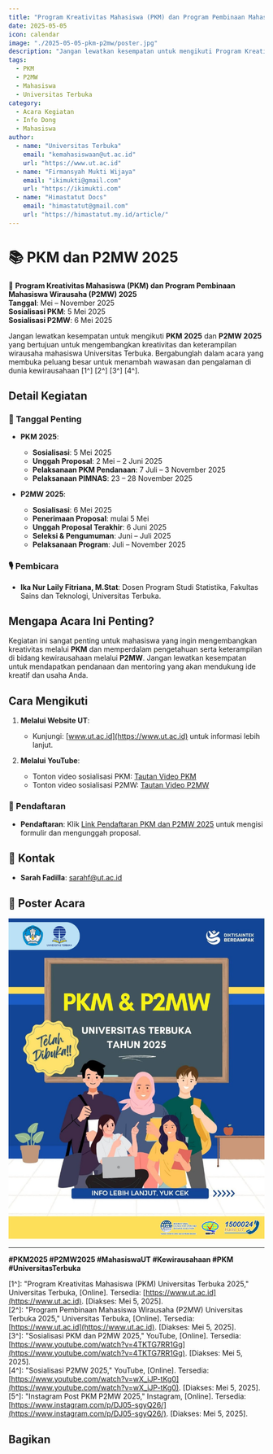```yaml
---
title: "Program Kreativitas Mahasiswa (PKM) dan Program Pembinaan Mahasiswa Wirausaha (P2MW) 2025"
date: 2025-05-05
icon: calendar
image: "./2025-05-05-pkm-p2mw/poster.jpg"
description: "Jangan lewatkan kesempatan untuk mengikuti Program Kreativitas Mahasiswa (PKM) dan Program Pembinaan Mahasiswa Wirausaha (P2MW) tahun 2025."
tags:
  - PKM
  - P2MW
  - Mahasiswa
  - Universitas Terbuka
category:
  - Acara Kegiatan
  - Info Dong
  - Mahasiswa
author:
  - name: "Universitas Terbuka"
    email: "kemahasiswaan@ut.ac.id"
    url: "https://www.ut.ac.id"
  - name: "Firmansyah Mukti Wijaya"  
    email: "ikimukti@gmail.com"  
    url: "https://ikimukti.com"  
  - name: "Himastatut Docs"  
    email: "himastatut@gmail.com"  
    url: "https://himastatut.my.id/article/"  
---
```


# 📚 PKM dan P2MW 2025

🌟 **Program Kreativitas Mahasiswa (PKM) dan Program Pembinaan Mahasiswa Wirausaha (P2MW) 2025**  
**Tanggal**: Mei – November 2025  
**Sosialisasi PKM**: 5 Mei 2025  
**Sosialisasi P2MW**: 6 Mei 2025  

Jangan lewatkan kesempatan untuk mengikuti **PKM 2025** dan **P2MW 2025** yang bertujuan untuk mengembangkan kreativitas dan keterampilan wirausaha mahasiswa Universitas Terbuka. Bergabunglah dalam acara yang membuka peluang besar untuk menambah wawasan dan pengalaman di dunia kewirausahaan [1^] [2^] [3^] [4^].

## Detail Kegiatan

### 📅 Tanggal Penting
- **PKM 2025**:  
  - **Sosialisasi**: 5 Mei 2025  
  - **Unggah Proposal**: 2 Mei – 2 Juni 2025  
  - **Pelaksanaan PKM Pendanaan**: 7 Juli – 3 November 2025  
  - **Pelaksanaan PIMNAS**: 23 – 28 November 2025  

- **P2MW 2025**:  
  - **Sosialisasi**: 6 Mei 2025  
  - **Penerimaan Proposal**: mulai 5 Mei  
  - **Unggah Proposal Terakhir**: 6 Juni 2025  
  - **Seleksi & Pengumuman**: Juni – Juli 2025  
  - **Pelaksanaan Program**: Juli – November 2025  

### 🎙 Pembicara
- **Ika Nur Laily Fitriana, M.Stat**: Dosen Program Studi Statistika, Fakultas Sains dan Teknologi, Universitas Terbuka.  

## Mengapa Acara Ini Penting?

Kegiatan ini sangat penting untuk mahasiswa yang ingin mengembangkan kreativitas melalui **PKM** dan memperdalam pengetahuan serta keterampilan di bidang kewirausahaan melalui **P2MW**. Jangan lewatkan kesempatan untuk mendapatkan pendanaan dan mentoring yang akan mendukung ide kreatif dan usaha Anda.

## Cara Mengikuti

1. **Melalui Website UT**:  
   - Kunjungi: [www.ut.ac.id](https://www.ut.ac.id) untuk informasi lebih lanjut.

2. **Melalui YouTube**:  
   - Tonton video sosialisasi PKM: [Tautan Video PKM](https://www.youtube.com/watch?v=4TKTG7RR1Gg)  
   - Tonton video sosialisasi P2MW: [Tautan Video P2MW](https://www.youtube.com/watch?v=wX_iJP-tKg0)

### 📝 Pendaftaran
- **Pendaftaran**: Klik [Link Pendaftaran PKM dan P2MW 2025](https://sl.ut.ac.id/PendaftaranPKMP2MW2025) untuk mengisi formulir dan mengunggah proposal.

## 📱 Kontak
- **Sarah Fadilla**: sarahf@ut.ac.id

## 📸 Poster Acara
![PKM dan P2MW 2025](./2025-05-05-pkm-p2mw/poster.png)

---

**#PKM2025 #P2MW2025 #MahasiswaUT #Kewirausahaan #PKM #UniversitasTerbuka**

[1^]: "Program Kreativitas Mahasiswa (PKM) Universitas Terbuka 2025," Universitas Terbuka, [Online]. Tersedia: [https://www.ut.ac.id](https://www.ut.ac.id). [Diakses: Mei 5, 2025].  
[2^]: "Program Pembinaan Mahasiswa Wirausaha (P2MW) Universitas Terbuka 2025," Universitas Terbuka, [Online]. Tersedia: [https://www.ut.ac.id](https://www.ut.ac.id). [Diakses: Mei 5, 2025].  
[3^]: "Sosialisasi PKM dan P2MW 2025," YouTube, [Online]. Tersedia: [https://www.youtube.com/watch?v=4TKTG7RR1Gg](https://www.youtube.com/watch?v=4TKTG7RR1Gg). [Diakses: Mei 5, 2025].  
[4^]: "Sosialisasi P2MW 2025," YouTube, [Online]. Tersedia: [https://www.youtube.com/watch?v=wX_iJP-tKg0](https://www.youtube.com/watch?v=wX_iJP-tKg0). [Diakses: Mei 5, 2025].
[5^]: "Instagram Post PKM P2MW 2025," Instagram, [Online]. Tersedia: [https://www.instagram.com/p/DJ05-sgyQ26/](https://www.instagram.com/p/DJ05-sgyQ26/). [Diakses: Mei 5, 2025].

## Bagikan
<Share colorful />
<GitContributors />
<GitChangelog />